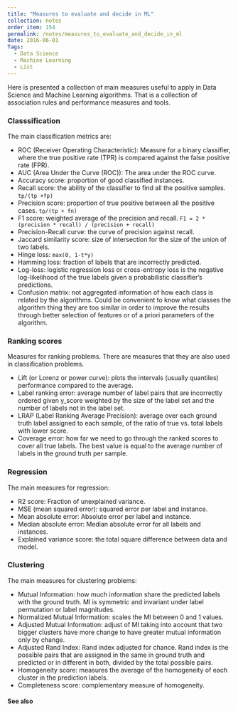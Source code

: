 ```yaml
---
title: "Measures to evaluate and decide in ML"
collection: notes
order_item: 154
permalink: /notes/measures_to_evaluate_and_decide_in_ml
date: 2016-06-01
Tags:
  - Data Science
  - Machine Learning
  - List
---
```


Here is presented a collection of main measures useful to apply in Data Science and Machine Learning algorithms. That is a collection of association rules and performance measures and tools.

### Classsification
The main classification metrics are:
* ROC (Receiver Operating Characteristic): Measure for a binary classifier, where the true positive rate (TPR) is compared against the false positive rate (FPR).
* AUC (Area Under the Curve (ROC)): The area under the ROC curve.
* Accuracy score: proportion of good classified instances.
* Recall score: the ability of the classifier to find all the positive samples. `tp/(tp +fp)`
* Precision score: proportion of true positive between all the positive cases. `tp/(tp + fn)`
* F1 score: weighted average of the precision and recall. `F1 = 2 * (precision * recall) / (precision + recall)`
* Precision-Recall curve: the curve of precision against recall.
* Jaccard similarity score: size of intersection for the size of the union of two labels.
* Hinge loss: `max(0, 1-t*y)`
* Hamming loss: fraction of labels that are incorrectly predicted.
* Log-loss: logistic regression loss or cross-entropy loss is the negative log-likelihood of the true labels given a probabilistic classifier’s predictions.
* Confusion matrix: not aggregated information of how each class is related by the algorithms. Could be convenient to know what classes the algorithm thing they are too similar in order to improve the results through better selection of features or of a priori parameters of the algorithm.


### Ranking scores
Measures for ranking problems. There are measures that they are also used in classification problems.
* Lift (or Lorenz or power curve): plots the intervals (usually quantiles) performance compared to the average. 
* Label ranking error: average number of label pairs that are incorrectly ordered given y_score weighted by the size of the label set and the number of labels not in the label set.
* LRAP (Label Ranking Average Precision): average over each ground truth label assigned to each sample, of the ratio of true vs. total labels with lower score.
* Coverage error: how far we need to go through the ranked scores to cover all true labels. The best value is equal to the average number of labels in the ground truth per sample.


### Regression
The main measures for regression:
* R2 score: Fraction of unexplained variance.
* MSE (mean squared error): squared error per label and instance.
* Mean absolute error: Absolute error per label and instance.
* Median absolute error: Median absolute error for all labels and instances.
* Explained variance score: the total square difference between data and model.


### Clustering
The main measures for clustering problems:
* Mutual Information: how much information share the predicted labels with the ground truth. MI is symmetric and invariant under label permutation or label magnitudes.
* Normalized Mutual Information: scales the MI between 0 and 1 values.
* Adjusted Mutual Information: adjust of MI taking into account that two bigger clusters have more change to have greater mutual information only by change.
* Adjusted Rand Index: Rand index adjusted for chance. Rand index is the possible pairs that are assigned in the same in ground truth and predicted or in different in both, divided by the total possible pairs.
* Homogeneity score: measures the average of the homogeneity of each cluster in the prediction labels.
* Completeness score: complementary measure of homogeneity.


#### See also









